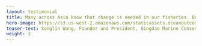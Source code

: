 ```yaml
---
layout: testimonial
title: Many across Asia know that change is needed in our fisheries. But not as many know how to affect that change. And even fewer are willing to roll up their sleeves and get their hands fishy diving into the root causes of issues. Ocean Outcomes fills a niche by working across stakeholders groups and at the nexus of industry, marine environments and fishing and aquaculture communities. This unique position combined with a collaborative approach to their work has made them increasingly influential in Northeast Asia’s fisheries and across their supply chains.
hero-image: https://s3.us-west-2.amazonaws.com/staticassets.oceanoutcomes.org/embedded+photos/QMCS.png
teaser-text: Songlin Wang, Founder and President, Qingdao Marine Conservation Society
weight: 3
---
```

